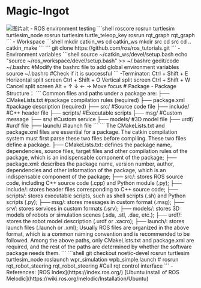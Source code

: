 # Magic-Ingot
<img src="图片链接" alt="图片alt" title="图片title">
- ROS environment testing
```shell
roscore
rosrun turtlesim turtlesim_node
rosrun turtlesim turtle_teleop_key
rosrun rqt_graph rqt_graph
```
- Workspace
```shell
mkdir catkin_ws
cd catkin_ws
mkdir src
cd src
cd ..
catkin_make
```
```
git clone https://github.com/ros/ros_tutorials.git
```
- Environment variables
```shell
source ~/catkin_ws/devel/setup.bash
echo "source ~/ros_workspace/devel/setup.bash" >> ~/.bashrc
gedit/code ~/.bashrc #Modify the bashrc file to add global environment variables
source ~/.bashrc #Check if it is successful
```
-Terminator:
Ctrl + Shift + E   Horizontal split screen
Ctrl + Shift + O   Vertical split screen
Ctrl + Shift + W   Cancel split screen
Alt + ↑ ↓ ← →      Move focus
# Package
- Package Structure：
```
Common files and paths under a package are:
├── CMakeLists.txt #package compilation rules (required)
├── package.xml #package description (required)
├── src/ #Source code file
├── include/ #C++ header file
├── scripts/ #Executable scripts
├── msg/ #Custom message
├── srv/ #Custom service
├── models/ #3D model file
├── urdf/ #urdf file
├── launch/ #launch file
```
```
The CMakeLists.txt and package.xml files are essential for a package. The catkin compilation system must first parse these two files before compiling. These two files define a package.
├── CMakeLists.txt: defines the package name, dependencies, source files, target files and other compilation rules of the package, which is an indispensable component of the package;
├── package.xml: describes the package name, version number, author, dependencies and other information of the package, which is an indispensable component of the package;
├── src/: stores ROS source code, including C++ source code (.cpp) and Python module (.py);
├── include/: stores header files corresponding to C++ source code;
├── scripts/: stores executable scripts, such as shell scripts (.sh) and Python scripts (.py);
├── msg/: stores messages in custom format (.msg);
├── srv/: stores services in custom formats (.srv);
├── models/: stores 3D models of robots or simulation scenes (.sda, .stl, .dae, etc.);
├── urdf/: stores the robot model description (.urdf or .xacro);
├── launch/: stores launch files (.launch or .xml);
Usually ROS files are organized in the above format, which is a common naming convention and is recommended to be followed. Among the above paths, only CMakeLists.txt and package.xml are required, and the rest of the paths are determined by whether the software package needs them.
```
```shell
git checkout noetic-devel
rosrun turtlesim turtlesim_node
roslaunch wpr_simulation wpb_simple.launch #
rosrun rqt_robot_steering rqt_robot_steering #Call rqt control interface
```
- References:
[ROS Index](https://index.ros.org/)
[Ubuntu install of ROS Melodic](https://wiki.ros.org/melodic/Installation/Ubuntu)
